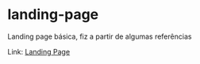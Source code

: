 # landing-page

Landing page básica, fiz a partir de algumas referências 

Link: <a href="https://rianwilliam.github.io/landing-page/"> Landing Page </a>
